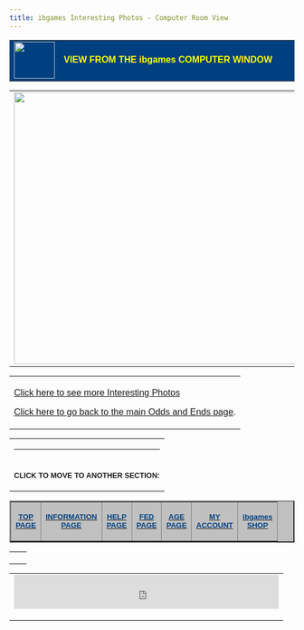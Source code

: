 ```yaml
---
title: ibgames Interesting Photos - Computer Room View
---
```

<div align="center"><center>

<table border="0" cellpadding="0" cellspacing="0" width="600"
bgcolor="#004080" bordercolordark="#000080"
bordercolorlight="#C0C0C0">
    <tr>
        <td valign="top" width="72"><img
        src="../images/iblogosmall.gif" align="top" width="72"
        height="65"></td>
        <td width="500"><font color="#FFFF00" face="Arial"><strong>VIEW
        FROM THE ibgames COMPUTER WINDOW</strong></font></td>
    </tr>
</table>
</center></div><div align="center"><center>

<table border="0" cellpadding="20" cellspacing="0" width="600">
    <tr>
        <td><img src="../images/office.jpg" width="640"
        height="480"></td>
    </tr>
</table>
</center></div><div align="center"><center>

<table border="0" cellpadding="0" cellspacing="0" width="600">
    <tr>
        <td><font face="Arial"><br>
        </font><a href="photos.html"><font face="Arial">Click
        here to see more Interesting Photos</font></a><p><a
        href="index.html"><font face="Arial">Click here to go
        back to the main Odds and Ends page</font></a><font
        face="Arial">.</font></p>
        </td>
    </tr>
</table>
</center></div><div align="center"><center>

<table border="0" cellpadding="0" cellspacing="5" width="600">
    <tr>
        <td><hr color="#004080">
        </td>
    </tr>
    <tr>
        <td><p align="center"><font size="2" face="Arial"><strong>CLICK
        TO MOVE TO ANOTHER SECTION:</strong></font></p>
        </td>
    </tr>
</table>
</center></div><div align="center"><center>

<table border="2" cellpadding="3" cellspacing="3" width="600"
bgcolor="#C0C0C0" bordercolordark="#000080"
bordercolorlight="#FFFFFF">
    <tr>
        <td><p align="center"><a href="../main.html"><font
        color="#004080" size="2" face="Arial"><strong>TOP<br>
        PAGE</strong></font></a></p>
        </td>
        <td><p align="center"><a href="../ibinfo/index.html"><font
        color="#004080" size="2" face="Arial"><strong>INFORMATION<br>
        PAGE</strong></font></a></p>
        </td>
        <td><p align="center"><a href="../help/index.html"><font
        color="#004080" size="2" face="Arial"><strong>HELP<br>
        PAGE</strong></font></a></p>
        </td>
        <td><p align="center"><a href="../federation/index.html"><font
        color="#004080" size="2" face="Arial"><strong>FED<br>
        PAGE</strong></font></a></p>
        </td>
        <td><p align="center"><a href="../age/index.html"><font
        color="#004080" size="2" face="Arial"><strong>AGE<br>
        PAGE</strong></font></a></p>
        </td>
        <td><p align="center"><a
        href="/account/"><font
        color="#004080" size="2" face="Arial"><strong>MY<br>
        ACCOUNT</strong></font></a></p>
        </td>
        <td><p align="center"><a href="../shop/index.html"><font
        color="#004080" size="2" face="Arial"><strong>ibgames<br>
        SHOP</strong></font></a></p>
        </td>
    </tr>
</table>
</center></div><div align="center"><center>

<table border="0" cellpadding="0" cellspacing="0" width="600">
    <tr>
        <td><img src="../images/whitespace.gif" width="14"
        height="14"></td>
    </tr>
</table>
</center></div><div align="center"><center>

<table border="0" cellpadding="0" cellspacing="0" width="468">
    <tr>
        <td><!-- BEGIN LINKEXCHANGE CODE --> <iframe
        src="http://leader.linkexchange.com/55/X763864/showiframe?"
        width="468" height="60" marginwidth="0" marginheight="0"
        hspace="0" vspace="0" frameborder="0" scrolling="no"> <a
        href="http://leader.linkexchange.com/55/X763864/clickle"
        target="_top"><img
        src="http://leader.linkexchange.com/55/X763864/showle?"
        border="0" width="468" height="60" ismap></iframe></a><br>
        <a
        href="http://leader.linkexchange.com/55/X763864/clicklogo"
        target="_top"><img
        src="http://leader.linkexchange.com/55/X763864/showlogo?"
        border="0" width="468" height="16" ismap></a><br>
        <!-- END LINKEXCHANGE CODE --> </td>
    </tr>
</table>
</center></div>
